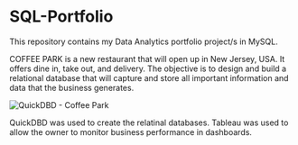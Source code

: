# SQL-Portfolio
This repository contains my Data Analytics portfolio project/s in MySQL.

COFFEE PARK is a new restaurant that will open up in New Jersey, USA. It offers dine in, take out, and delivery.
The objective is to design and build a relational database that will capture and store all important information and data that the business generates.

![QuickDBD - Coffee Park](https://github.com/kylenaaa/SQL-Portfolio/assets/109061484/4703f4b6-2b24-4d1f-aa42-46edb7128fd3)

QuickDBD was used to create the relatinal databases.
Tableau was used to allow the owner to monitor business performance in dashboards.
